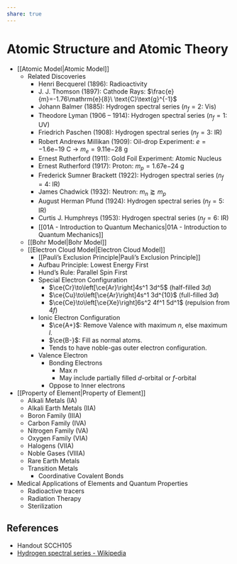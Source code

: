```yaml
---
share: true
---
```


# Atomic Structure and Atomic Theory

- [[Atomic Model|Atomic Model]]
	- Related Discoveries
		- Henri Becquerel (1896): Radioactivity
		- J. J. Thomson (1897): Cathode Rays: $\frac{e}{m}=-1.76\mathrm{e}{8}\ \text{C}\text{g}^{-1}$
		- Johann Balmer (1885): Hydrogen spectral series ($n_f=2$: Vis)
		- Theodore Lyman (1906 – 1914): Hydrogen spectral series ($n_f=1$: UV)
		- Friedrich Paschen (1908): Hydrogen spectral series ($n_f=3$: IR)
		- Robert Andrews Millikan (1909): Oil-drop Experiment: $e=-1.6\mathrm{e}{-19}\ \text{C}$ → $m_e=9.11\mathrm{e}{-28}\ \text{g}$
		- Ernest Rutherford (1911): Gold Foil Experiment: Atomic Nucleus
		- Ernest Rutherford (1917): Proton: $m_p=1.67\mathrm{e}{-24}\ \text{g}$
		- Frederick Sumner Brackett (1922): Hydrogen spectral series ($n_f=4$: IR)
		- James Chadwick (1932): Neutron: $m_n\gtrapprox m_p$
		- August Herman Pfund (1924): Hydrogen spectral series ($n_f=5$: IR)
		- Curtis J. Humphreys (1953): Hydrogen spectral series ($n_f=6$: IR)
		- [[01A - Introduction to Quantum Mechanics|01A - Introduction to Quantum Mechanics]]
	- [[Bohr Model|Bohr Model]]
	- [[Electron Cloud Model|Electron Cloud Model]]
		- [[Pauli’s Exclusion Principle|Pauli’s Exclusion Principle]]
		- Aufbau Principle: Lowest Energy First
		- Hund’s Rule: Parallel Spin First
		- Special Electron Configuration
		    - $\ce{Cr}\to\left[\ce{Ar}\right]4s^1 3d^5$ (half-filled $3d$)
		    - $\ce{Cu}\to\left[\ce{Ar}\right]4s^1 3d^{10}$ (full-filled $3d$)
		    - $\ce{Ce}\to\left[\ce{Xe}\right]6s^2 4f^1 5d^1$ (repulsion from $4f$)
		- Ionic Electron Configuration
			- $\ce{A+}$: Remove Valence with maximum $n$, else maximum $l$.
			- $\ce{B-}$: Fill as normal atoms.
			- Tends to have noble-gas outer electron configuration.
		- Valence Electron
			- Bonding Electrons
				- Max $n$
				- May include partially filled $d$-orbital or $f$-orbital
			- Oppose to Inner electrons
- [[Property of Element|Property of Element]]
	- Alkali Metals (IA)
	- Alkali Earth Metals (IIA)
	- Boron Family (IIIA)
	- Carbon Family (IVA)
	- Nitrogen Family (VA)
	- Oxygen Family (VIA)
	- Halogens (VIIA)
	- Noble Gases (VIIIA)
	- Rare Earth Metals
	- Transition Metals
		- Coordinative Covalent Bonds
- Medical Applications of Elements and Quantum Properties
	- Radioactive tracers
	- Radiation Therapy
	- Sterilization

## References

- Handout SCCH105
- [Hydrogen spectral series - Wikipedia](https://en.wikipedia.org/wiki/Hydrogen_spectral_series)
